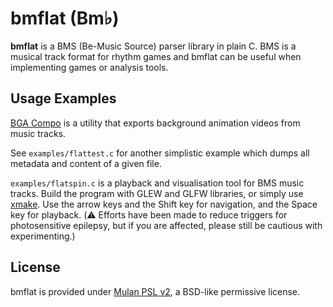 # bmflat (Bm♭)

**bmflat** is a BMS (Be-Music Source) parser library in plain C. BMS is a musical track format for rhythm games and bmflat can be useful when implementing games or analysis tools.

## Usage Examples

[BGA Compo](https://gist.github.com/50764b32880710f9ec8b95de353a18fb) is a utility that exports background animation videos from music tracks.

See `examples/flattest.c` for another simplistic example which dumps all metadata and content of a given file.

`examples/flatspin.c` is a playback and visualisation tool for BMS music tracks. Build the program with GLEW and GLFW libraries, or simply use [xmake](https://xmake.io/). Use the arrow keys and the Shift key for navigation, and the Space key for playback. (⚠️ Efforts have been made to reduce triggers for photosensitive epilepsy, but if you are affected, please still be cautious with experimenting.)

## License

bmflat is provided under [Mulan PSL v2](https://opensource.org/licenses/MulanPSL-2.0), a BSD-like permissive license.
